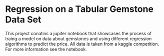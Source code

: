 # Regression on a Tabular Gemstone Data Set
This project conatins a jupiter notebook that showcases the process of traing a model on data about gemstones 
and using different regression algorithms to predict the price. 
All data is taken from a kaggle competition. 
For more information see the notebook.
